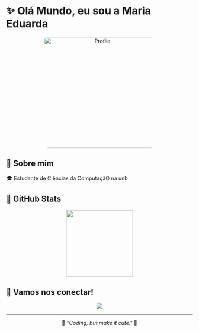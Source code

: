 # ✨ Olá Mundo, eu sou a Maria Eduarda

<p align="center">
  <img src="https://i.imgur.com/DIa6ORI.jpg" width="300" alt="Profile" style="border-radius: 12px;" />
</p>

## 💅 Sobre mim

🎓 Estudante de Ciências da ComputaçãO na unb

## 💖 GitHub Stats

<div align="center">
  <img height="180em" src="https://github-readme-stats.vercel.app/api?username=leehxd&show_icons=true&theme=radical&title_color=ff69b4&icon_color=ff69b4&text_color=ffffff&bg_color=0d1117"/>
</div>

## 📱 Vamos nos conectar!

<div align="center">
  <a href="https://www.linkedin.com/in/maria-eduarda-vidal-66b95b354/">
    <img src="https://img.shields.io/badge/LinkedIn-FF69B4?style=for-the-badge&logo=linkedin&logoColor=white">
  </a>
</div>

---

<p align="center">
  💬 <em>"Coding, but make it cute."</em> 💋
</p>

